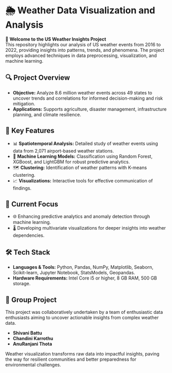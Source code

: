 # 🌦️ Weather Data Visualization and Analysis

👋 **Welcome to the US Weather Insights Project**  
This repository highlights our analysis of US weather events from 2016 to 2022, providing insights into patterns, trends, and phenomena. The project employs advanced techniques in data preprocessing, visualization, and machine learning.

## 🔍 **Project Overview**
- **Objective:** Analyze 8.6 million weather events across 49 states to uncover trends and correlations for informed decision-making and risk mitigation.
- **Applications:** Supports agriculture, disaster management, infrastructure planning, and climate resilience.

## 🌟 **Key Features**
- 📊 **Spatiotemporal Analysis:** Detailed study of weather events using data from 2,071 airport-based weather stations.
- 🤖 **Machine Learning Models:** Classification using Random Forest, XGBoost, and LightGBM for robust predictive analytics.
- 🗺️ **Clustering:** Identification of weather patterns with K-means clustering.
- 📈 **Visualizations:** Interactive tools for effective communication of findings.

## 🚀 **Current Focus**
- 🌐 Enhancing predictive analytics and anomaly detection through machine learning.
- 🌡️ Developing multivariate visualizations for deeper insights into weather dependencies.

## 🛠️ **Tech Stack**
- **Languages & Tools:** Python, Pandas, NumPy, Matplotlib, Seaborn, Scikit-learn, Jupyter Notebook, StatsModels, Geopandas.
- **Hardware Requirements:** Intel Core i5 or higher, 8 GB RAM, 500 GB storage.

## 🤝 **Group Project**
This project was collaboratively undertaken by a team of enthusiastic data enthusiasts aiming to uncover actionable insights from complex weather data.
- **Shivani Battu** 
- **Chandini Karrothu** 
- **AnuRanjani Thota** 


Weather visualization transforms raw data into impactful insights, paving the way for resilient communities and better preparedness for environmental challenges.
